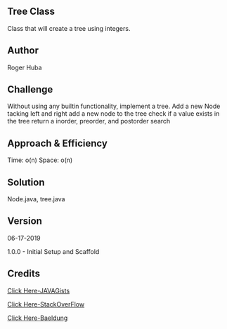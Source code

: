 ## Tree Class
Class that will create a tree using integers.

## Author
Roger Huba

## Challenge
Without using any builtin functionality, implement a tree.
    Add a new Node tacking left and right
    add a new node to the tree
    check if a value exists in the tree
    return a inorder, preorder, and postorder search
    
## Approach & Efficiency
Time: o(n) Space: o(n)

## Solution
Node.java, tree.java


## Version
06-17-2019

1.0.0 - Initial Setup and Scaffold


## Credits
[Click Here-JAVAGists](https://www.javagists.com/java-tree-data-structure)

[Click Here-StackOverFlow](https://stackoverflow.com/questions/19330731/tree-implementation-in-java-root-parents-and-children)

[Click Here-Baeldung](https://www.baeldung.com/java-binary-tree)
